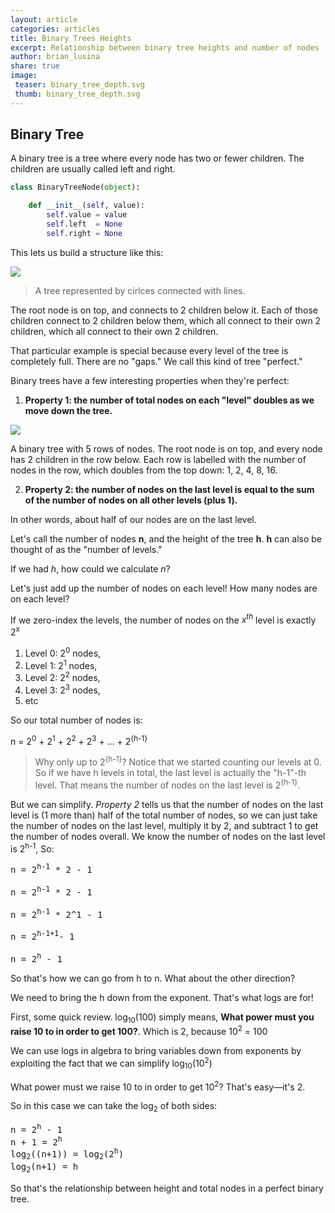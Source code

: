 ```yaml
---
layout: article
categories: articles
title: Binary Trees Heights
excerpt: Relationship between binary tree heights and number of nodes
author: brian_lusina
share: true
image:
 teaser: binary_tree_depth.svg
 thumb: binary_tree_depth.svg
---
```


## Binary Tree

A binary tree is a tree where every node has two or fewer children. The children are usually called left and right.

```python
class BinaryTreeNode(object):

    def __init__(self, value):
        self.value = value
        self.left  = None
        self.right = None
```

This lets us build a structure like this:

![](https://www.interviewcake.com/images/svgs/binary_tree__depth_5.svg?bust=145)
> A tree represented by cirlces connected with lines. 

The root node is on top, and connects to 2 children below it. Each of those children connect to 2 children below them, which all connect to their own 2 children, which all connect to their own 2 children.

That particular example is special because every level of the tree is completely full. There are no "gaps." We call this kind of tree "perfect."

Binary trees have a few interesting properties when they're perfect:

1. __Property 1: the number of total nodes on each "level" doubles as we move down the tree.__

![](https://www.interviewcake.com/images/svgs/binary_tree__depth_5_with_number_of_nodes_labelled.svg?bust=145)

A binary tree with 5 rows of nodes. The root node is on top, and every node has 2 children in the row below. Each row is labelled with the number of nodes in the row, which doubles from the top down: 1, 2, 4, 8, 16.

2. __Property 2: the number of nodes on the last level is equal to the sum of the number of nodes on all other levels (plus 1).__ 

In other words, about half of our nodes are on the last level.

Let's call the number of nodes **n**, and the height of the tree **h**. **h** can also be thought of as the "number of levels."

If we had *h*, how could we calculate *n*?

Let's just add up the number of nodes on each level! How many nodes are on each level?

If we zero-index the levels, the number of nodes on the *x<sup>th</sup>* level is exactly 2<sup>x</sup>

1. Level 0: 2<sup>0</sup> nodes,
2. Level 1: 2<sup>1</sup> nodes,
3. Level 2: 2<sup>2</sup> nodes,
4. Level 3: 2<sup>3</sup> nodes,
5. etc

So our total number of nodes is:

n = 2<sup>0</sup> + 2<sup>1</sup> + 2<sup>2</sup> + 2<sup>3</sup> + ... + 2<sup>{h-1}</sup>


> Why only up to 2<sup>{h-1}</sup>? Notice that we started counting our levels at 0. So if we have h levels in total, the last level is actually the "h-1"-th level. That means the number of nodes on the last level is 2<sup>{h-1}</sup>.

But we can simplify. *Property 2* tells us that the number of nodes on the last level is (1 more than) half of the total number of nodes, so we can just take the number of nodes on the last level, multiply it by 2, and subtract 1 to get the number of nodes overall. We know the number of nodes on the last level is 2<sup>h-1</sup>, So:

<pre>
n = 2<sup>h-1</sup> * 2 - 1

n = 2<sup>h-1</sup> * 2 - 1

n = 2<sup>h-1</sup> * 2^1 - 1

n = 2<sup>h-1+1</sup>- 1

n = 2<sup>h</sup> - 1
</pre>

So that's how we can go from h to n. What about the other direction?

We need to bring the h down from the exponent. That's what logs are for!

First, some quick review. log<sub>10</sub>(100) simply means, **What power must you raise 10 to in order to get 100?**. Which is 2, because 10<sup>2</sup> = 100

We can use logs in algebra to bring variables down from exponents by exploiting the fact that we can simplify log<sub>10</sub>(10<sup>2</sup>)

What power must we raise 10 to in order to get 10<sup>2</sup>? That's easy—it's 2.

So in this case we can take the log<sub>2</sub> of both sides:

<pre>
n = 2<sup>h</sup> - 1
n + 1 = 2<sup>h</sup>
log<sub>2</sub>((n+1)) = log<sub>2</sub>(2<sup>h</sup>)
log<sub>2</sub>(n+1) = h
</pre>

So that's the relationship between height and total nodes in a perfect binary tree.

